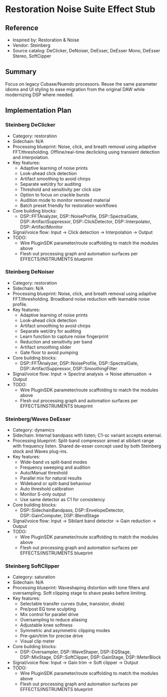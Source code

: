 # Restoration Noise Suite Effect Stub

## Reference
- Inspired by: Restoration & Noise
- Vendor: Steinberg
- Source catalog: DeClicker, DeNoiser, DeEsser, DeEsser Mono, DeEsser Stereo, SoftCipper

## Summary
Focus on legacy Cubase/Nuendo processors. Reuse the same parameter idioms and UI styling to ease migration from the original DAW while modernizing DSP where needed.

## Implementation Plan
### Steinberg DeClicker
- Category: restoration
- Sidechain: N/A
- Processing blueprint: Noise, click, and breath removal using adaptive FFT/thresholding. Offline/real-time declicking using transient detection and interpolation.
- Key features:
  - Adaptive learning of noise prints
  - Look-ahead click detection
  - Artifact smoothing to avoid chirps
  - Separate wet/dry for auditing
  - Threshold and sensitivity per click size
  - Option to focus on crackle bursts
  - Audition mode to monitor removed material
  - Batch preset friendly for restoration workflows
- Core building blocks:
  - DSP::FFTAnalyzer, DSP::NoiseProfile, DSP::SpectralGate, DSP::ArtifactSuppressor, DSP::ClickDetector, DSP::Interpolator, DSP::ArtifactMonitor
- Signal/voice flow: Input → Click detection → Interpolation → Output
- TODO:
  - Wire PluginSDK parameter/route scaffolding to match the modules above
  - Flesh out processing graph and automation surfaces per EFFECTS/INSTRUMENTS blueprint

### Steinberg DeNoiser
- Category: restoration
- Sidechain: N/A
- Processing blueprint: Noise, click, and breath removal using adaptive FFT/thresholding. Broadband noise reduction with learnable noise profile.
- Key features:
  - Adaptive learning of noise prints
  - Look-ahead click detection
  - Artifact smoothing to avoid chirps
  - Separate wet/dry for auditing
  - Learn function to capture noise fingerprint
  - Reduction and sensitivity per band
  - Artifact smoothing slider
  - Gate floor to avoid pumping
- Core building blocks:
  - DSP::FFTAnalyzer, DSP::NoiseProfile, DSP::SpectralGate, DSP::ArtifactSuppressor, DSP::SmoothingFilter
- Signal/voice flow: Input → Spectral analysis → Noise attenuation → Output
- TODO:
  - Wire PluginSDK parameter/route scaffolding to match the modules above
  - Flesh out processing graph and automation surfaces per EFFECTS/INSTRUMENTS blueprint

### Steinberg/Waves DeEsser
- Category: dynamics
- Sidechain: Internal bandpass with listen; C1-sc variant accepts external.
- Processing blueprint: Split-band compressor aimed at sibilant range with frequency listen. Shared de-esser concept used by both Steinberg stock and Waves plug-ins.
- Key features:
  - Wide-band vs split-band modes
  - Frequency sweeping and audition
  - Auto/Manual threshold
  - Parallel mix for natural results
  - Wideband or split-band behaviour
  - Auto threshold calibration
  - Monitor S-only output
  - Use same detector as C1 for consistency
- Core building blocks:
  - DSP::SidechainBandpass, DSP::EnvelopeDetector, DSP::GainComputer, DSP::BlendStage
- Signal/voice flow: Input → Sibilant band detector → Gain reduction → Output
- TODO:
  - Wire PluginSDK parameter/route scaffolding to match the modules above
  - Flesh out processing graph and automation surfaces per EFFECTS/INSTRUMENTS blueprint

### Steinberg SoftClipper
- Category: saturation
- Sidechain: N/A
- Processing blueprint: Waveshaping distortion with tone filters and oversampling. Soft clipping stage to shave peaks before limiting.
- Key features:
  - Selectable transfer curves (tube, transistor, diode)
  - Pre/post EQ tone sculpting
  - Mix control for parallel drive
  - Oversampling to reduce aliasing
  - Adjustable knee softness
  - Symmetric and asymmetric clipping modes
  - Pre-gain/trim for precise drive
  - Visual clip meter
- Core building blocks:
  - DSP::Oversampler, DSP::WaveShaper, DSP::EQStage, DSP::MixStage, DSP::SoftClipper, DSP::GainStage, DSP::MeterBlock
- Signal/voice flow: Input → Gain trim → Soft clipper → Output
- TODO:
  - Wire PluginSDK parameter/route scaffolding to match the modules above
  - Flesh out processing graph and automation surfaces per EFFECTS/INSTRUMENTS blueprint
